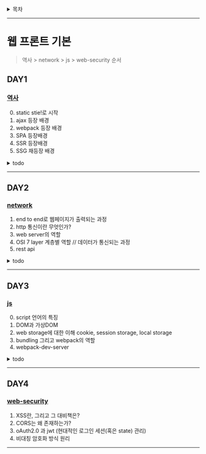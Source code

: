 <details>
  <summary>목차</summary>
  <div markdown="1">

- [웹 프론트 기본](#웹-프론트-기본)
  - [DAY1](#day1)
    - [역사](#역사)
  - [DAY2](#day2)
    - [network](#network)
  - [DAY3](#day3)
    - [js](#js)
  - [DAY4](#day4)
    - [web-security](#web-security)
  </div>
</details>

---

# 웹 프론트 기본
> 역사 > network > js > web-security 순서

## DAY1
### [역사](Day1/README.md)
0. static stie!로 시작
1. ajax 등장 배경
2. webpack 등장 배경
3. SPA 등장배경
4. SSR 등장배경
5. SSG 재등장 배경

<details>
  <summary>todo</summary>
  <div markdown="1">

- [ ] static site
- [x] [http특성](#network)
- [ ] XMLHttpRequest?
- [ ] XML?
- [ ] JSON?
- [ ] webpack 튜토리얼
  - [ ] NEXTjs
  - [ ] NUXTjs
- [ ] CDN
- [ ] SEO
- [ ] es6?es5?
  </div>
</details>

---
## DAY2
### [network](Day2/README.md)
1. end to end로 웹페이지가 출력되는 과정
2. http 통신이란 무엇인가?
3. web server의 역할
4. OSI 7 layer 계층별 역할 // 데이터가 통신되는 과정
5. rest api

<details>
  <summary>todo</summary>
  <div markdown="1">

- [ ] [이해 해야되는거](https://d2.naver.com/helloworld/59361)
- [ ] DNS
- [x] SSL
- [x] Load Balance
- [x] 프록시서버
- [x] 캐싱
- [x] L4 Switch
- [x] UDP / TCP
  - [ ] 전송 알고리즘
  </div>
</details>

---
## DAY3
### [js](Day3/README.md)
0. script 언어의 특징
1. DOM과 가상DOM
2. web storage에 대한 이해 cookie, session storage, local storage
3. bundling 그리고 webpack의 역할
4. webpack-dev-server

<details>
  <summary>todo</summary>
  <div markdown="1">

- [ ] 자바스크립트의 비동기통신
  </div>
</details>

---
## DAY4
### [web-security](Day4/README.md)
1. XSS란, 그리고 그 대비책은?
2. CORS는 왜 존재하는가?
3. oAuth2.0 과 jwt (현대적인 로그인 세션(혹은 state) 관리)
4. 비대칭 암호화 방식 원리

---



